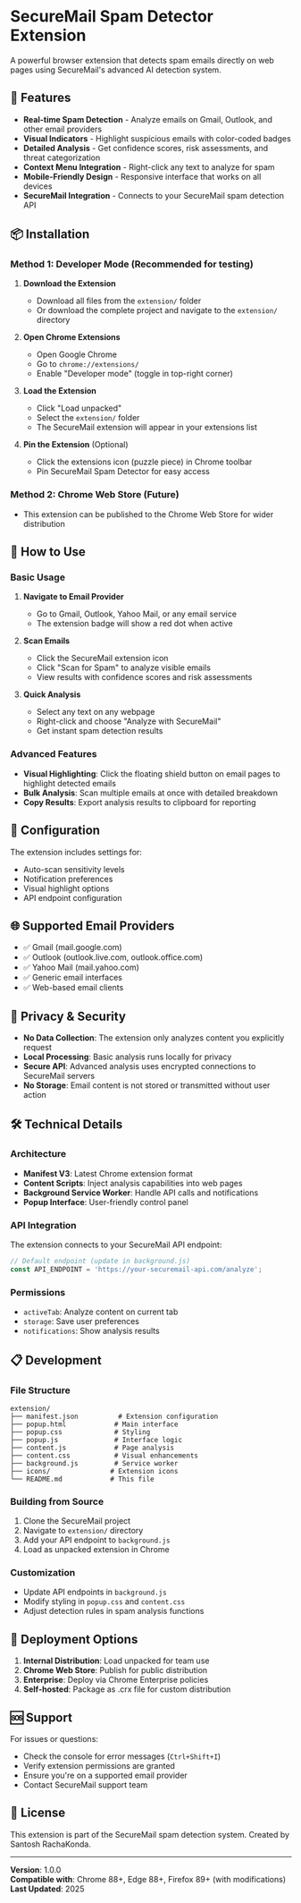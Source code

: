 # SecureMail Spam Detector Extension

A powerful browser extension that detects spam emails directly on web pages using SecureMail's advanced AI detection system.

## 🚀 Features

- **Real-time Spam Detection** - Analyze emails on Gmail, Outlook, and other email providers
- **Visual Indicators** - Highlight suspicious emails with color-coded badges
- **Detailed Analysis** - Get confidence scores, risk assessments, and threat categorization
- **Context Menu Integration** - Right-click any text to analyze for spam
- **Mobile-Friendly Design** - Responsive interface that works on all devices
- **SecureMail Integration** - Connects to your SecureMail spam detection API

## 📦 Installation

### Method 1: Developer Mode (Recommended for testing)

1. **Download the Extension**
   - Download all files from the `extension/` folder
   - Or download the complete project and navigate to the `extension/` directory

2. **Open Chrome Extensions**
   - Open Google Chrome
   - Go to `chrome://extensions/`
   - Enable "Developer mode" (toggle in top-right corner)

3. **Load the Extension**
   - Click "Load unpacked"
   - Select the `extension/` folder
   - The SecureMail extension will appear in your extensions list

4. **Pin the Extension** (Optional)
   - Click the extensions icon (puzzle piece) in Chrome toolbar
   - Pin SecureMail Spam Detector for easy access

### Method 2: Chrome Web Store (Future)
- This extension can be published to the Chrome Web Store for wider distribution

## 🎯 How to Use

### Basic Usage

1. **Navigate to Email Provider**
   - Go to Gmail, Outlook, Yahoo Mail, or any email service
   - The extension badge will show a red dot when active

2. **Scan Emails**
   - Click the SecureMail extension icon
   - Click "Scan for Spam" to analyze visible emails
   - View results with confidence scores and risk assessments

3. **Quick Analysis**
   - Select any text on any webpage
   - Right-click and choose "Analyze with SecureMail"
   - Get instant spam detection results

### Advanced Features

- **Visual Highlighting**: Click the floating shield button on email pages to highlight detected emails
- **Bulk Analysis**: Scan multiple emails at once with detailed breakdown
- **Copy Results**: Export analysis results to clipboard for reporting

## 🔧 Configuration

The extension includes settings for:
- Auto-scan sensitivity levels
- Notification preferences  
- Visual highlight options
- API endpoint configuration

## 🌐 Supported Email Providers

- ✅ Gmail (mail.google.com)
- ✅ Outlook (outlook.live.com, outlook.office.com)
- ✅ Yahoo Mail (mail.yahoo.com)
- ✅ Generic email interfaces
- ✅ Web-based email clients

## 🔐 Privacy & Security

- **No Data Collection**: The extension only analyzes content you explicitly request
- **Local Processing**: Basic analysis runs locally for privacy
- **Secure API**: Advanced analysis uses encrypted connections to SecureMail servers
- **No Storage**: Email content is not stored or transmitted without user action

## 🛠️ Technical Details

### Architecture
- **Manifest V3**: Latest Chrome extension format
- **Content Scripts**: Inject analysis capabilities into web pages
- **Background Service Worker**: Handle API calls and notifications
- **Popup Interface**: User-friendly control panel

### API Integration
The extension connects to your SecureMail API endpoint:
```javascript
// Default endpoint (update in background.js)
const API_ENDPOINT = 'https://your-securemail-api.com/analyze';
```

### Permissions
- `activeTab`: Analyze content on current tab
- `storage`: Save user preferences
- `notifications`: Show analysis results

## 📋 Development

### File Structure
```
extension/
├── manifest.json          # Extension configuration
├── popup.html            # Main interface
├── popup.css             # Styling
├── popup.js              # Interface logic
├── content.js            # Page analysis
├── content.css           # Visual enhancements
├── background.js         # Service worker
├── icons/               # Extension icons
└── README.md            # This file
```

### Building from Source
1. Clone the SecureMail project
2. Navigate to `extension/` directory
3. Add your API endpoint to `background.js`
4. Load as unpacked extension in Chrome

### Customization
- Update API endpoints in `background.js`
- Modify styling in `popup.css` and `content.css`
- Adjust detection rules in spam analysis functions

## 🚀 Deployment Options

1. **Internal Distribution**: Load unpacked for team use
2. **Chrome Web Store**: Publish for public distribution
3. **Enterprise**: Deploy via Chrome Enterprise policies
4. **Self-hosted**: Package as .crx file for custom distribution

## 🆘 Support

For issues or questions:
- Check the console for error messages (`Ctrl+Shift+I`)
- Verify extension permissions are granted
- Ensure you're on a supported email provider
- Contact SecureMail support team

## 📄 License

This extension is part of the SecureMail spam detection system.
Created by Santosh RachaKonda.

---

**Version**: 1.0.0  
**Compatible with**: Chrome 88+, Edge 88+, Firefox 89+ (with modifications)  
**Last Updated**: 2025
